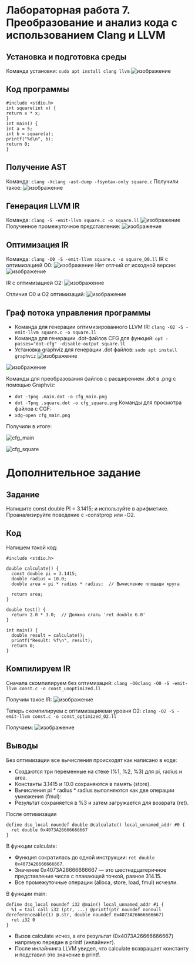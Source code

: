 # Лабораторная работа 7. Преобразование и анализ кода с использованием Clang и LLVM
## Установка и подготовка среды
Команда установки: `sudo apt install clang llvm`
![изображение](https://github.com/user-attachments/assets/6fa51ba4-496c-4213-9fff-f364ccee15b9)

## Код программы
```
#include <stdio.h>
int square(int x) {
return x * x;
}
int main() {
int a = 5;
int b = square(a);
printf("%d\n", b);
return 0;
}
```
## Получение AST
Команда: `clang -Xclang -ast-dump -fsyntax-only square.c`
Получили такое:
![изображение](https://github.com/user-attachments/assets/fea0c68e-616c-48ba-b6be-49fb6e17dc3a)

## Генерация LLVM IR
Команда: `clang -S -emit-llvm square.c -o square.ll`
![изображение](https://github.com/user-attachments/assets/58257d50-44ea-436c-9ef9-4e3ec58b3e87)
Полученное промежуточное представление:
![изображение](https://github.com/user-attachments/assets/277d29cb-eed5-4175-83db-438c206f3a94)

## Оптимизация IR
Команда: `clang -O0 -S -emit-llvm square.c -o square_O0.ll`
IR с оптимизацией O0:
![изображение](https://github.com/user-attachments/assets/7de7a88c-b701-466d-a24f-3823b327a9a6)
Нет отлчий от исходной версии:
![изображение](https://github.com/user-attachments/assets/9c3a0210-1409-4b26-84d4-adaa7c4bb794)

IR c оптимизацией O2:
![изображение](https://github.com/user-attachments/assets/7ca2c32a-bfd9-4b53-817f-c5febcfe38a3)

Отличия O0 и O2 оптимизаций:
![изображение](https://github.com/user-attachments/assets/8a947c00-04ad-458d-bec6-aa5bbb73b3f1)

## Граф потока управления программы
- Команда для генерации оптимизированного LLVM IR: `clang -O2 -S -emit-llvm square.c -o square.ll`
- Команда для генерации .dot-файлов CFG для функций: `opt -passes="dot-cfg" -disable-output square.ll`
- Установка graphviz для генерации .dot файлов: `sudo apt install graphviz`
![изображение](https://github.com/user-attachments/assets/6449c2e0-77c5-4b8c-885c-3357e1abf27e)

![изображение](https://github.com/user-attachments/assets/0178c274-4fdf-4d51-99a9-f03579d8cab1)

Команды для преобразования файлов с расширением .dot в .png с помощью Graphviz:
- `dot -Tpng .main.dot -o cfg_main.png`
- `dot -Tpng .square.dot -o cfg_square.png`
Команды для просмотра файлов с CGF:
- `xdg-open cfg_main.png`
  
Получили в итоге:

![cfg_main](https://github.com/user-attachments/assets/598f342b-fb19-465f-9583-59baab315568)

![cfg_square](https://github.com/user-attachments/assets/d3bcf6e7-ab2c-430a-b726-004ee18ebf83)

# Дополнительное задание

## Задание 
Напишите const double PI = 3.1415; и используйте в арифметике. Проанализируйте поведение с -constprop или -O2.

## Код
Напишем такой код:
```
#include <stdio.h>

double calculate() {
  const double pi = 3.1415;
  double radius = 10.0;
  double area = pi * radius * radius;  // Вычисление площади круга

  return area;
}

double test() {
  return 2.0 * 3.0;  // Должно стать 'ret double 6.0'
}

int main() {
  double result = calculate();
  printf("Result: %f\n", result);
  return 0;
}
```
## Компилируем IR
Сначала скомпилируем без оптимизаций: `clang -O0clang -O0 -S -emit-llvm const.c -o const_unoptimized.ll`

Получим такое IR:
![изображение](https://github.com/user-attachments/assets/d78f1925-d4e3-40ac-8e96-3ba198e0fb4c)


Теперь скомпилируем с оптимизацияеми уровня O2:
`clang -O2 -S -emit-llvm const.c -o const_optimized_O2.ll`

Получаем:
![изображение](https://github.com/user-attachments/assets/a6e6ed12-56c2-4351-aef5-b6b8ce4318f1)

## Выводы
Без оптимизации все вычисления происходят как написано в коде:
- Создаются три переменные на стеке (%1, %2, %3) для pi, radius и area.
- Константы 3.1415 и 10.0 сохраняются в память (store).
- Вычисления pi * radius * radius выполняются как две операции умножения (fmul):
- Результат сохраняется в %3 и затем загружается для возврата (ret).

После оптимизации
```
define dso_local noundef double @calculate() local_unnamed_addr #0 {
  ret double 0x4073A26666666667
}
```
В функции calculate:
- Функция сократилась до одной инструкции: `ret double 0x4073A26666666667`.
- Значение 0x4073A26666666667 — это шестнадцатеричное представление числа с плавающей точкой, равное 314.15.
- Все промежуточные операции (alloca, store, load, fmul) исчезли.

В функции main:
```
define dso_local noundef i32 @main() local_unnamed_addr #1 {
  %1 = tail call i32 (ptr, ...) @printf(ptr noundef nonnull dereferenceable(1) @.str, double noundef 0x4073A26666666667)
  ret i32 0
}
```
- Вызов calculate исчез, а его результат (0x4073A26666666667) напрямую передан в printf (инлайнинг).
- После инлайнинга LLVM увидел, что calculate возвращает константу и подставил это значение в printf.
